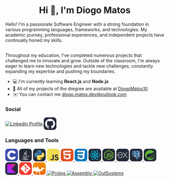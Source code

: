 <h1 align='center'> Hi 👋, I'm Diogo Matos</h1>
<p>Hello! I'm a passionate Software Engineer with a strong foundation in various programming languages, frameworks, and technologies. My academic journey, professional experiences, and independent projects have continually honed my skills.
<br><br>

Throughout my education, I've completed numerous projects that challenged me to innovate and grow. Outside of the classroom, I'm always eager to learn new technologies and tackle new challenges, constantly expanding my expertise and pushing my boundaries.</p>

- 💻 I'm currently learning **React.js** and **Node.js**
- 💾 All of my projects of the dregree are available at [DiogoMatos10](https://github.com/DiogoMatos10?tab=repositories)
- ✉️ You can contact me diogo.matos.dev@outlook.com

<h3 align="left">Social</h3>
<p align="left">
    <a href="https://www.linkedin.com/in/diogo-matos-72b387274/" target="_blank">
        <img align="center" src="https://static-00.iconduck.com/assets.00/linkedin-icon-2048x2048-yexr80uq.png" alt="LinkedIn Profile" height="40" width="40"/>
    </a>
    <a href="https://github.com/DiogoMatos10" target="_blank">
    <img align="center" src="https://raw.githubusercontent.com/tandpfun/skill-icons/main/icons/Github-Dark.svg" alt="GitHub Profile" height="40" width="40"/>
    </a>

</p>

<h3 align='left'>Languages and Tools</h3>
<p align='left'>
    <a href='https://en.wikipedia.org/wiki/C_(programming_language)' target='_blank'>
        <img src='https://raw.githubusercontent.com/tandpfun/skill-icons/main/icons/C.svg' alt='C' width='40' height='40'/>
    </a>
    <a href='https://www.oracle.com/java/' target='_blank'>
        <img src='https://raw.githubusercontent.com/tandpfun/skill-icons/main/icons/Java-Dark.svg' alt='Java' width='40' height='40'/>
    </a>
    <a href='https://www.python.org/' target='_blank'>
        <img src='https://raw.githubusercontent.com/tandpfun/skill-icons/main/icons/Python-Dark.svg' alt='Python' width='40' height='40'/>
    </a>
    <a href='https://developer.mozilla.org/en-US/docs/Web/JavaScript' target='_blank'>
        <img src='https://raw.githubusercontent.com/tandpfun/skill-icons/main/icons/JavaScript.svg' alt='JS' width='40' height='40'/>
    </a>
    <a href='https://developer.mozilla.org/en-US/docs/Web/HTML' target='_blank'>
        <img src='https://raw.githubusercontent.com/tandpfun/skill-icons/main/icons/HTML.svg' alt='HTML' width='40' height='40'/>
    </a>
    <a href='https://developer.mozilla.org/en-US/docs/Web/CSS' target='_blank'>
        <img src='https://raw.githubusercontent.com/tandpfun/skill-icons/main/icons/CSS.svg' alt='CSS' width='40' height='40'/>
    </a>
    <a href='https://react.dev/' target='_blank'>
        <img src='https://raw.githubusercontent.com/tandpfun/skill-icons/main/icons/React-Dark.svg' alt='React' width='40' height='40'/>
    </a>
    <a href='https://nodejs.org/' target='_blank'>
        <img src='https://raw.githubusercontent.com/tandpfun/skill-icons/main/icons/NodeJS-Dark.svg' alt='NodeJS' width='40' height='40'/>
    </a>
    <a href='https://expressjs.com/' target='_blank'>
        <img src='https://raw.githubusercontent.com/tandpfun/skill-icons/main/icons/ExpressJS-Dark.svg' alt='ExpressJS' width='40' height='40'/>
    </a>
    <a href='https://www.postgresql.org/' target='_blank'>
        <img src='https://raw.githubusercontent.com/tandpfun/skill-icons/main/icons/PostgreSQL-Dark.svg' alt='PostGreSql' width='40' height='40'/>
    </a>
    <a href='https://spring.io/' target='_blank'>
        <img src='https://raw.githubusercontent.com/tandpfun/skill-icons/main/icons/Spring-Dark.svg' alt='Spring' width='40' height='40'/>
    </a>
    <a href='https://kotlinlang.org/' target='_blank'>
        <img src='https://raw.githubusercontent.com/tandpfun/skill-icons/main/icons/Kotlin-Dark.svg' alt='Kotlin' width='40' height='40'/>
    </a>
    <a href='https://git-scm.com/' target='_blank'>
        <img src='https://raw.githubusercontent.com/tandpfun/skill-icons/main/icons/Git.svg' alt='Git' width='40' height='40'/>
    </a>
    <a href='https://ocaml.org/' target='_blank'>
        <img src='https://raw.githubusercontent.com/tandpfun/skill-icons/main/icons/OCaml.svg' alt='OCaml' width='40' height='40'/>
    </a>
    <a href='https://www.swi-prolog.org/' target='_blank'>
        <img src='https://static-00.iconduck.com/assets.00/file-type-prolog-icon-256x256-9d64e3um.png' alt='Prolog' width='40' height='40'/>
    </a>
    <a href='https://en.wikipedia.org/wiki/Assembly_language' target='_blank'>
        <img src='https://static-00.iconduck.com/assets.00/assembly-icon-1024x1024-lc5e1bk1.png' alt='Assembly' width='40' height='40' style='border-radius: 5;'/>
    </a>
    <a href='https://www.outsystems.com/' target='_blank'>
        <img src='https://encrypted-tbn0.gstatic.com/images?q=tbn:ANd9GcQbJvcX6r-NTDEQqp3F3M0UwFqwNqRUVErOhw&s' alt='OutSystems' width='40' height='40' style='border-radius: 10;'/>
    </a>
</p>
